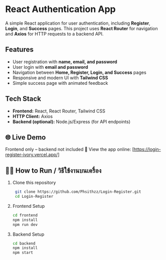 # React Authentication App

A simple React application for user authentication, including **Register**, **Login**, and **Success** pages. This project uses **React Router** for navigation and **Axios** for HTTP requests to a backend API.

## Features

- User registration with **name, email, and password**
- User login with **email and password**
- Navigation between **Home, Register, Login, and Success** pages
- Responsive and modern UI with **Tailwind CSS**
- Simple success page with animated feedback

## Tech Stack

- **Frontend:** React, React Router, Tailwind CSS
- **HTTP Client:** Axios
- **Backend (optional):** Node.js/Express (for API endpoints)

## 🌐 Live Demo
Frontend only – backend not included
🔗 View the app online: [https://login-register-ivory.vercel.app/]

## 🧑‍💻 How to Run / วิธีใช้งานบนเครื่อง

1. Clone this repository  
   ```bash
    git clone https://github.com/Phsithzz/Login-Register.git
    cd Login-Register

2. Frontend Setup
    ```bash
    cd frontend
    npm install
    npm run dev

3. Backend Setup
    ```bash
    cd backend
    npm install
    npm start
